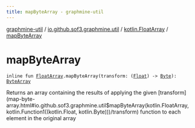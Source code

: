 ```yaml
---
title: mapByteArray - graphmine-util
---
```


[graphmine-util](../../index.html) / [io.github.sof3.graphmine.util](../index.html) / [kotlin.FloatArray](index.html) / [mapByteArray](./map-byte-array.html)

# mapByteArray

`inline fun `[`FloatArray`](https://kotlinlang.org/api/latest/jvm/stdlib/kotlin/-float-array/index.html)`.mapByteArray(transform: (`[`Float`](https://kotlinlang.org/api/latest/jvm/stdlib/kotlin/-float/index.html)`) -> `[`Byte`](https://kotlinlang.org/api/latest/jvm/stdlib/kotlin/-byte/index.html)`): `[`ByteArray`](https://kotlinlang.org/api/latest/jvm/stdlib/kotlin/-byte-array/index.html)

Returns an array containing the results of applying the given [transform](map-byte-array.html#io.github.sof3.graphmine.util$mapByteArray(kotlin.FloatArray, kotlin.Function1((kotlin.Float, kotlin.Byte)))/transform) function to each element in the
original array


